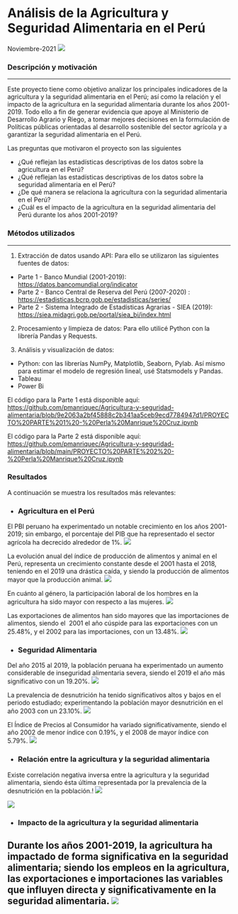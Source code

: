 # Análisis de la Agricultura y Seguridad Alimentaria en el Perú 
Noviembre-2021
![](https://portal.andina.pe/EDPfotografia3/Thumbnail/2021/03/05/000754579W.jpg)
### Descripción y motivación
------------
Este proyecto tiene como objetivo analizar los principales indicadores de la agricultura y la seguridad alimentaria en el Perú; así como la relación y el impacto de la agricultura en la seguridad alimentaria durante los años 2001-2019. Todo ello a fin de generar evidencia que apoye al Ministerio de Desarrollo Agrario y Riego, a tomar mejores decisiones en la formulación de Políticas públicas orientadas al desarrollo sostenible del sector agrícola y a garantizar la seguridad alimentaria en el Perú.

Las preguntas que motivaron el proyecto son las siguientes
- ¿Qué reflejan las estadísticas descriptivas de los datos sobre la agricultura en el Perú?
- ¿Qué reflejan las estadísticas descriptivas de los datos sobre la seguridad alimentaria en el Perú?
- ¿De qué manera se relaciona la agricultura con la seguridad alimentaria en el Perú?
- ¿Cuál es el impacto de la agricultura en la seguridad alimentaria del Perú durante los años 2001-2019?

### Métodos utilizados
------------
1. Extracción de datos usando API:
Para ello se utilizaron las siguientes fuentes de datos:
- Parte 1 - Banco Mundial (2001-2019): https://datos.bancomundial.org/indicator
- Parte 2 - Banco Central de Reserva del Perú (2007-2020) : https://estadisticas.bcrp.gob.pe/estadisticas/series/
- Parte 2 - Sistema Integrado de Estadísticas Agrarias - SIEA (2019): https://siea.midagri.gob.pe/portal/siea_bi/index.html
 
2. Procesamiento y limpieza de datos:
Para ello utilicé Python con la librería Pandas y Requests.

3. Análisis y visualización de datos:
- Python: con las librerías NumPy, Matplotlib, Seaborn, Pylab. Así mismo para estimar el modelo de regresión lineal, usé Statsmodels y Pandas.
- Tableau
- Power Bi

El código para la Parte 1 está disponible aquí: https://github.com/pmanriquec/Agricultura-y-seguridad-alimentaria/blob/9e2063a2bf45888c2b341aa5ceb9ecd7784947d1/PROYECTO%20PARTE%201%20-%20Perla%20Manrique%20Cruz.ipynb

El código para la Parte 2 está disponible aquí: https://github.com/pmanriquec/Agricultura-y-seguridad-alimentaria/blob/main/PROYECTO%20PARTE%202%20-%20Perla%20Manrique%20Cruz.ipynb

### Resultados
A continuación se muestra los resultados más relevantes:
- ### Agricultura en el Perú

El PBI peruano ha experimentado un notable crecimiento en los años 2001-2019; sin embargo, el porcentaje del PIB que ha representado el sector agrícola ha decrecido alrededor de 1%.
<img src=https://github.com/pmanriquec/Agricultura-y-seguridad-alimentaria/blob/3c71b4e3218f384580109c44667fe69425768450/PBI%20Agricultura.png />

La evolución anual del índice de producción de alimentos y animal en el Perú, representa un crecimiento constante desde el 2001 hasta el 2018, teniendo en el 2019 una drástica caída, y siendo la producción de alimentos mayor que la producción animal.
<img src=https://github.com/pmanriquec/Agricultura-y-seguridad-alimentaria/blob/main/Produccion.png />

En cuánto al género, la participación laboral de los hombres en la agricultura ha sido mayor con respecto a las mujeres.
<img src=https://https://github.com/pmanriquec/Agricultura-y-seguridad-alimentaria/blob/main/Empleo.png />

Las exportaciones de alimentos han sido mayores que las importaciones de alimentos, siendo el  2001 el año cúspide para las exportaciones con un 25.48%, y el 2002 para las importaciones, con un 13.48%.
<img src=https://github.com/pmanriquec/Agricultura-y-seguridad-alimentaria/blob/main/Importaciones-exportaciones.png />

- ### Seguridad Alimentaria

Del año 2015 al 2019, la población peruana ha experimentado un aumento considerable de inseguridad alimentaria severa, siendo el 2019 el año más significativo con un 19.20%.
<img src=https://github.com/pmanriquec/Agricultura-y-seguridad-alimentaria/blob/main/Inseguridad.png />

La prevalencia de desnutrición ha tenido significativos altos y bajos en el periodo estudiado; experimentando la población mayor desnutrición en el año 2003 con un 23.10%.
<img src=https://github.com/pmanriquec/Agricultura-y-seguridad-alimentaria/blob/main/Desnutricion.png />

El Índice de Precios al Consumidor ha variado significativamente, siendo el  año 2002 de menor índice con 0.19%, y el 2008 de mayor índice con 5.79%.
<img src=https://github.com/pmanriquec/Agricultura-y-seguridad-alimentaria/blob/main/IPC.png />

- ### Relación entre la agricultura y la seguridad alimentaria

Existe  correlación negativa inversa entre la agricultura y la seguridad alimentaria, siendo ésta última representada por la prevalencia de la desnutrición en la población.!
<img src=https://github.com/pmanriquec/Agricultura-y-seguridad-alimentaria/blob/main/correlacion1.png />

<img src=https://github.com/pmanriquec/Agricultura-y-seguridad-alimentaria/blob/main/correlacion2.png />

- ### Impacto de la agricultura y la seguridad alimentaria
Durante los años 2001-2019, la agricultura ha impactado de forma significativa en la seguridad alimentaria; siendo los empleos en la agricultura, las exportaciones e importaciones las variables que influyen directa y significativamente en la seguridad alimentaria.
<img src=https://github.com/pmanriquec/Agricultura-y-seguridad-alimentaria/blob/main/Regresion.png />
------------

